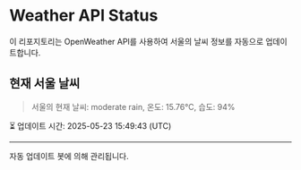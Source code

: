 
# Weather API Status

이 리포지토리는 OpenWeather API를 사용하여 서울의 날씨 정보를 자동으로 업데이트합니다.

## 현재 서울 날씨
> 서울의 현재 날씨: moderate rain, 온도: 15.76°C, 습도: 94%

⏳ 업데이트 시간: 2025-05-23 15:49:43 (UTC)

---
자동 업데이트 봇에 의해 관리됩니다.
